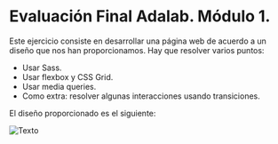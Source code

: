 # Evaluación Final Adalab. Módulo 1. 
Este ejercicio consiste en desarrollar una página web de acuerdo a un diseño que nos han proporcionamos. Hay que resolver varios puntos:

- Usar Sass.
- Usar flexbox y CSS Grid.
- Usar media queries.
- Como extra: resolver algunas interacciones usando transiciones.

El diseño proporcionado es el siguiente:

![Texto](./public/assets/images/version_tablet.png) 

